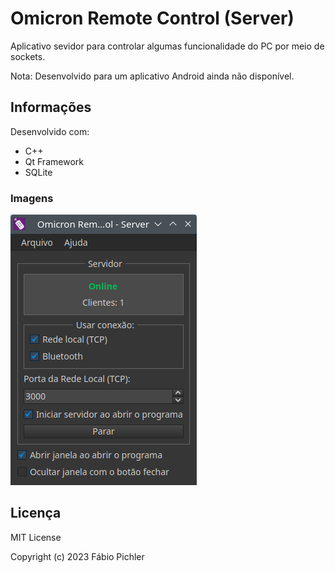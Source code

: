 #  Omicron Remote Control (Server)

Aplicativo sevidor para controlar algumas funcionalidade do PC por meio de sockets.

Nota: Desenvolvido para um aplicativo Android ainda não disponível.

## Informações

Desenvolvido com:

* C++
* Qt Framework
* SQLite

### Imagens

![Screenshot](/screenshots/01.png?raw=true)

## Licença

MIT License

Copyright (c) 2023 Fábio Pichler
